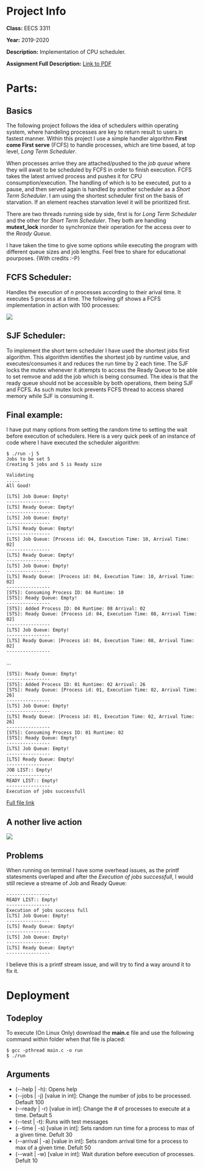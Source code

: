 # Project Info

**Class:** EECS 3311

**Year:** 2019-2020

**Description:** Implementation of CPU scheduler.

**Assignment Full Description:** [Link to PDF](captures/assignment-info.pdf)

# Parts:

## Basics

The following project follows the idea of schedulers within operating system, where handeling processes are key to return result to users in fastest manner. Within this project I use a simple handler algorithm **First come First serve** (FCFS) to handle processes, which are time based, at top level, _Long Term Scheduler_.

When processes arrive they are attached/pushed to the _job queue_ where they will await to be scheduled by FCFS in order to finish execution. FCFS takes the latest arrived process and pushes it for CPU consumption/execution. The handling of which is to be executed, put to a pause, and then served again is handled by another scheduler as a _Short Term Scheduler_. I am using the shortest scheduler first on the basis of starvation. If an element reaches starvation level it will be prioritized first.

There are two threads running side by side, first is for _Long Term Scheduler_ and the other for _Short Term Scheduler_. They both are handling **mutext_lock** inorder to synchronize their operation for the access over to the *Ready Queue*.

I have taken the time to give some options while executing the program with different queue sizes and job lengths. Feel free to share for educational pourposes. {With credits :-P}

## FCFS Scheduler:
Handles the execution of _n_ processes according to their arival time. It executes 5 process at a time. The following gif shows a FCFS implementation in action with 100 processes:

![](captures/FCFS-Implementation.gif)

## SJF Scheduler:
To implement the short term scheduler I have used the shortest jobs first algorithm. This algorithm identifies the shortest job by runtime value, and executes/consumes it and reduces the run time by 2 each time. The SJF locks the mutex whenever it attempts to access the Ready Queue to be able to set remvoe and add the job which is being consumed. The idea is that the ready queue should not be accessible by both operations, them being SJF and FCFS. As such mutex lock prevents FCFS thread to access shared memory while SJF is consuming it.

## Final example:
I have put many options from setting the random time to setting the wait before execution of schedulers. Here is a very quick peek of an instance of code where I have executed the scheduler algorithm:

```console
$ ./run -j 5
Jobs to be set 5
Creating 5 jobs and 5 is Ready size

Validating
.....
All Good! 

[LTS] Job Queue: Empty!
----------------
[LTS] Ready Queue: Empty!
----------------
[LTS] Job Queue: Empty!
----------------
[LTS] Ready Queue: Empty!
----------------
[LTS] Job Queue: [Process id: 04, Execution Time: 10, Arrival Time: 02]	
----------------
[LTS] Ready Queue: Empty!
----------------
[LTS] Job Queue: Empty!
----------------
[LTS] Ready Queue: [Process id: 04, Execution Time: 10, Arrival Time: 02]	
----------------
[STS]: Consuming Process ID: 04	Runtime: 10
[STS]: Ready Queue: Empty!
----------------
[STS]: Added Process ID: 04	Runtime: 08	Arrival: 02
[STS]: Ready Queue: [Process id: 04, Execution Time: 08, Arrival Time: 02]	
----------------
[LTS] Job Queue: Empty!
----------------
[LTS] Ready Queue: [Process id: 04, Execution Time: 08, Arrival Time: 02]	
----------------
```

...

```console
[STS]: Ready Queue: Empty!
----------------
[STS]: Added Process ID: 01	Runtime: 02	Arrival: 26
[STS]: Ready Queue: [Process id: 01, Execution Time: 02, Arrival Time: 26]	
----------------
[LTS] Job Queue: Empty!
----------------
[LTS] Ready Queue: [Process id: 01, Execution Time: 02, Arrival Time: 26]	
----------------
[STS]: Consuming Process ID: 01	Runtime: 02
[STS]: Ready Queue: Empty!
----------------
[LTS] Job Queue: Empty!
----------------
[LTS] Ready Queue: Empty!
----------------
JOB LIST:: Empty!
----------------
READY LIST:: Empty!
----------------
Execution of jobs successfull
```

[Full file link](/captures/sample.txt)

## A nother live action

![](/captures/Live-Version.gif)

## Problems
When running on terminal I have some overhead issues, as the printf statesments overlaped and after the _Execution of jobs successfull_, I would still recieve a streame of Job and Ready Queue:

```console
----------------
READY LIST:: Empty!
----------------
Execution of jobs success full
[LTS] Job Queue: Empty!
----------------
[LTS] Ready Queue: Empty!
----------------
[LTS] Job Queue: Empty!
----------------
[LTS] Ready Queue: Empty!
----------------
```

I believe this is a printf stream issue, and will try to find a way around it to fix it.

# Deployment

## Todeploy

To execute (On Linux Only) download the **main.c** file and use the following command within folder when that file is placed:

```console
$ gcc -pthread main.c -o run
$ ./run
```

## Arguments

+ (--help | -h): Opens help
+ (--jobs | -j) [value in int]: Change the number of jobs to be processed. Default 100
+ (--ready | -r) [value in int]: Change the # of processes to execute at a time. Default 5
+ (--test | -t):	Runs with test messages
+ (--time | -s) [value in int]: Sets random run time for a process to max of a given time. Defult 30
+ (--arrival | -a) [value in int]: Sets random arrival time for a process to max of a given time. Defult 50
+ (--wait | -w) [value in int]: Wait duration before execution of processes. Defult 10



